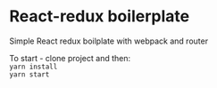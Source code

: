 # React-redux boilerplate

Simple React redux boilplate with webpack and router

To start - clone project and then:<br>
`yarn install`<br>
`yarn start`
